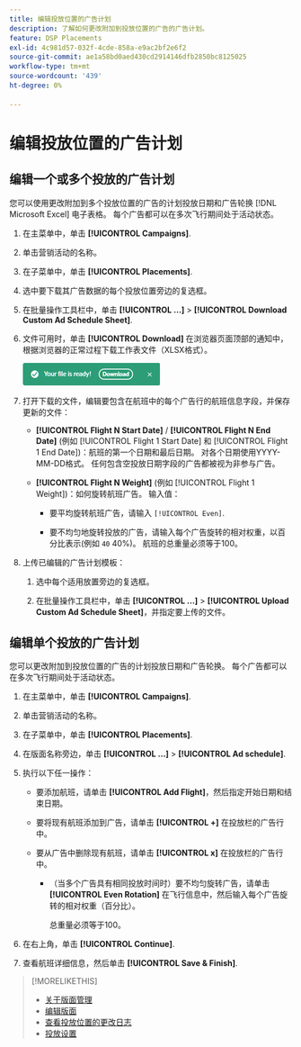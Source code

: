 ```yaml
---
title: 编辑投放位置的广告计划
description: 了解如何更改附加到投放位置的广告的广告计划。
feature: DSP Placements
exl-id: 4c981d57-032f-4cde-858a-e9ac2bf2e6f2
source-git-commit: ae1a58bd0aed430cd2914146dfb2850bc8125025
workflow-type: tm+mt
source-wordcount: '439'
ht-degree: 0%

---
```


# 编辑投放位置的广告计划

## 编辑一个或多个投放的广告计划

您可以使用更改附加到多个投放位置的广告的计划投放日期和广告轮换 [!DNL Microsoft Excel] 电子表格。 每个广告都可以在多次飞行期间处于活动状态。

1. 在主菜单中，单击 **[!UICONTROL Campaigns]**.

1. 单击营销活动的名称。

1. 在子菜单中，单击 **[!UICONTROL Placements]**.

1. 选中要下载其广告数据的每个投放位置旁边的复选框。

1. 在批量操作工具栏中，单击 **[!UICONTROL ...]** > **[!UICONTROL Download Custom Ad Schedule Sheet]**.

1. 文件可用时，单击 **[!UICONTROL Download]** 在浏览器页面顶部的通知中，根据浏览器的正常过程下载工作表文件（XLSX格式）。

   ![下载就绪通知](/help/dsp/assets/download-ready.png "下载就绪通知")

1. 打开下载的文件，编辑要包含在航班中的每个广告行的航班信息字段，并保存更新的文件：

   * **[!UICONTROL Flight N Start Date]** / **[!UICONTROL Flight N End Date]** (例如 [!UICONTROL Flight 1 Start Date] 和 [!UICONTROL Flight 1 End Date])：航班的第一个日期和最后日期。 对各个日期使用YYYY-MM-DD格式。 任何包含空投放日期字段的广告都被视为非参与广告。

   * **[!UICONTROL Flight N Weight]** (例如 [!UICONTROL Flight 1 Weight])：如何旋转航班广告。 输入值：

      * 要平均旋转航班广告，请输入 `[!UICONTROL Even]`.

      * 要不均匀地旋转投放的广告，请输入每个广告旋转的相对权重，以百分比表示(例如 `40` 40%)。 航班的总重量必须等于100。

1. 上传已编辑的广告计划模板：

   1. 选中每个适用放置旁边的复选框。

   1. 在批量操作工具栏中，单击 **[!UICONTROL ...]** > **[!UICONTROL Upload Custom Ad Schedule Sheet]**，并指定要上传的文件。

## 编辑单个投放的广告计划

<!-- Some placements don't have this option. Clarify which placement types aren't eligible -- just simple ad serving placements (PG ones seem okay)? And anything else? -->

您可以更改附加到投放位置的广告的计划投放日期和广告轮换。 每个广告都可以在多次飞行期间处于活动状态。

1. 在主菜单中，单击 **[!UICONTROL Campaigns]**.

1. 单击营销活动的名称。

1. 在子菜单中，单击 **[!UICONTROL Placements]**.

1. 在版面名称旁边，单击  **[!UICONTROL ...]** > **[!UICONTROL Ad schedule]**.

1. 执行以下任一操作：

   * 要添加航班，请单击 **[!UICONTROL Add Flight]**，然后指定开始日期和结束日期。

   * 要将现有航班添加到广告，请单击 **[!UICONTROL +]** 在投放栏的广告行中。

   * 要从广告中删除现有航班，请单击 **[!UICONTROL x]** 在投放栏的广告行中。

      * （当多个广告具有相同投放时间时）要不均匀旋转广告，请单击 **[!UICONTROL Even Rotation]** 在飞行信息中，然后输入每个广告旋转的相对权重（百分比）。

        总重量必须等于100。

1. 在右上角，单击 **[!UICONTROL Continue]**.

1. 查看航班详细信息，然后单击 **[!UICONTROL Save & Finish]**.

>[!MORELIKETHIS]
>
>* [关于版面管理](placement-about.md)
>* [编辑版面](placement-edit.md)
>* [查看投放位置的更改日志](placement-change-log.md)
>* [投放设置](placement-settings.md)
